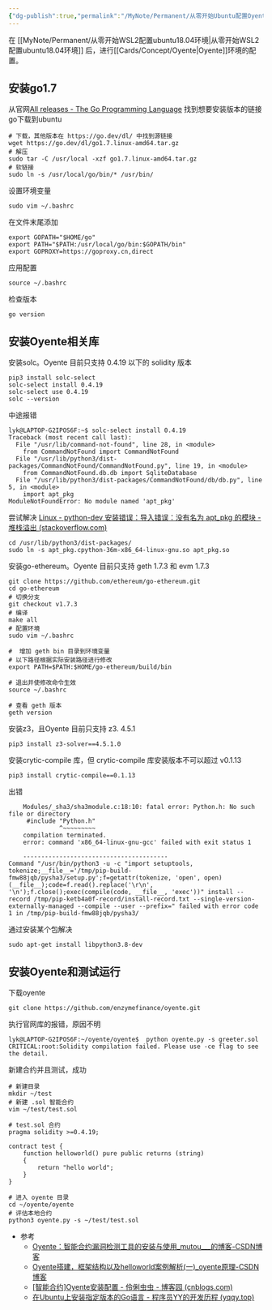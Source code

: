```yaml
---
{"dg-publish":true,"permalink":"/MyNote/Permanent/从零开始Ubuntu配置Oyente环境/"}
---
```


在 [[MyNote/Permanent/从零开始WSL2配置ubuntu18.04环境\|从零开始WSL2配置ubuntu18.04环境]] 后，进行[[Cards/Concept/Oyente\|Oyente]]环境的配置。
## 安装go1.7

从官网[All releases - The Go Programming Language](https://go.dev/dl/) 找到想要安装版本的链接
go下载到ubuntu
```
# 下载，其他版本在 https://go.dev/dl/ 中找到源链接
wget https://go.dev/dl/go1.7.linux-amd64.tar.gz
# 解压
sudo tar -C /usr/local -xzf go1.7.linux-amd64.tar.gz
# 软链接
sudo ln -s /usr/local/go/bin/* /usr/bin/
```
设置环境变量
```
sudo vim ~/.bashrc
```
在文件末尾添加
```
export GOPATH="$HOME/go"
export PATH="$PATH:/usr/local/go/bin:$GOPATH/bin"
export GOPROXY=https://goproxy.cn,direct
```
应用配置
```
source ~/.bashrc
```
检查版本
```
go version
```
## 安装Oyente相关库
安装solc。Oyente 目前只支持 0.4.19 以下的 solidity 版本
```
pip3 install solc-select
solc-select install 0.4.19
solc-select use 0.4.19
solc --version
```
中途报错
```
lyk@LAPTOP-G2IPOS6F:~$ solc-select install 0.4.19
Traceback (most recent call last):
  File "/usr/lib/command-not-found", line 28, in <module>
    from CommandNotFound import CommandNotFound
  File "/usr/lib/python3/dist-packages/CommandNotFound/CommandNotFound.py", line 19, in <module>
    from CommandNotFound.db.db import SqliteDatabase
  File "/usr/lib/python3/dist-packages/CommandNotFound/db/db.py", line 5, in <module>
    import apt_pkg
ModuleNotFoundError: No module named 'apt_pkg'
```
尝试解决
 [Linux - python-dev 安装错误：导入错误：没有名为 apt_pkg 的模块 - 堆栈溢出 (stackoverflow.com)](https://stackoverflow.com/questions/13708180/python-dev-installation-error-importerror-no-module-named-apt-pkg)
```
cd /usr/lib/python3/dist-packages/
sudo ln -s apt_pkg.cpython-36m-x86_64-linux-gnu.so apt_pkg.so
```
安装go-ethereum。Oyente 目前只支持 geth 1.7.3 和 evm 1.7.3
```
git clone https://github.com/ethereum/go-ethereum.git
cd go-ethereum 
# 切换分支
git checkout v1.7.3
# 编译
make all
# 配置环境
sudo vim ~/.bashrc

#  增加 geth bin 目录到环境变量
# 以下路径根据实际安装路径进行修改
export PATH=$PATH:$HOME/go-ethereum/build/bin

# 退出并使修改命令生效
source ~/.bashrc

# 查看 geth 版本
geth version
```
安装z3，且Oyente 目前只支持 z3. 4.5.1
```
pip3 install z3-solver==4.5.1.0
```
安装crytic-compile 库，但 crytic-compile 库安装版本不可以超过 v0.1.13
```
pip3 install crytic-compile==0.1.13
```
出错
```
    Modules/_sha3/sha3module.c:18:10: fatal error: Python.h: No such file or directory
     #include "Python.h"
              ^~~~~~~~~~
    compilation terminated.
    error: command 'x86_64-linux-gnu-gcc' failed with exit status 1

    ----------------------------------------
Command "/usr/bin/python3 -u -c "import setuptools, tokenize;__file__='/tmp/pip-build-fmw88jqb/pysha3/setup.py';f=getattr(tokenize, 'open', open)(__file__);code=f.read().replace('\r\n', '\n');f.close();exec(compile(code, __file__, 'exec'))" install --record /tmp/pip-ketb4a0f-record/install-record.txt --single-version-externally-managed --compile --user --prefix=" failed with error code 1 in /tmp/pip-build-fmw88jqb/pysha3/
```
通过安装某个包解决
```
sudo apt-get install libpython3.8-dev
```
## 安装Oyente和测试运行
下载oyente
```
git clone https://github.com/enzymefinance/oyente.git
```
执行官网库的报错，原因不明
```
lyk@LAPTOP-G2IPOS6F:~/oyente/oyente$  python oyente.py -s greeter.sol
CRITICAL:root:Solidity compilation failed. Please use -ce flag to see the detail.
```
新建合约并且测试，成功
```
# 新建目录 
mkdir ~/test 
# 新建 .sol 智能合约 
vim ~/test/test.sol

# test.sol 合约
pragma solidity >=0.4.19;

contract test {
    function helloworld() pure public returns (string)
    {
        return "hello world";
    }
}

# 进入 oyente 目录 
cd ~/oyente/oyente 
# 评估本地合约 
python3 oyente.py -s ~/test/test.sol
```
- 参考
	- [Oyente：智能合约漏洞检测工具的安装与使用_mutou___的博客-CSDN博客](https://blog.csdn.net/mutou___/article/details/121584877)
	- [Oyente搭建，框架结构以及helloworld案例解析(一)_oyente原理-CSDN博客](https://blog.csdn.net/narcissus2_/article/details/115832793)
	- [[智能合约]Oyente安装配置 - 伶俐虫虫 - 博客园 (cnblogs.com)](https://www.cnblogs.com/xiao-xiaoyang/p/17370497.html)
	- [在Ubuntu上安装指定版本的Go语言 - 程序员YY的开发历程 (yqqy.top)](https://yqqy.top/ubuntu-install-golang/#%E5%AE%89%E8%A3%85)